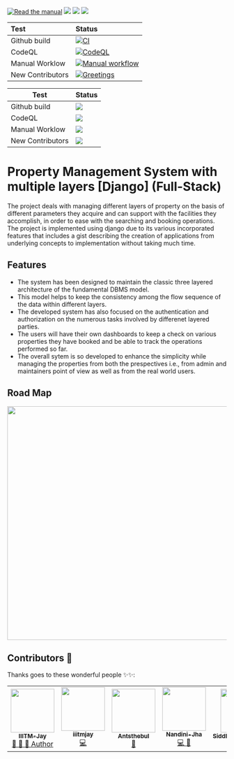 [![Read the manual](https://img.shields.io/badge/read-the%20manual-blue)](https://github.com/IIITM-Jay/Property-management-System-Django-Full-Stack-/blob/main/manual/manual.md)
[![](https://img.shields.io/badge/installations-Prerequisities-important)](https://github.com/IIITM-Jay/Property-management-System-with-multiple-layers-Django-Full-Stack-/blob/main/requirements.txt)
[![](https://img.shields.io/badge/download-project%20report-success)](https://drive.google.com/file/d/1fYfPtsnYsmvmAFY8uaJ9S8ApwlAV5MZY/view?usp=sharing)
[![](https://img.shields.io/badge/basics-of%20django-brightgreen)](https://www.djangoproject.com/)

<center>

 | Test | Status |
| :--- | :--- |
| Github build | [![CI](https://github.com/IIITM-Jay/Property-management-System-Django-Full-Stack-/workflows/CI/badge.svg)](https://github.com/IIITM-Jay/Property-management-System-Django-Full-Stack-/actions?query=workflow%3ACI) |
| CodeQL | [![CodeQL](https://github.com/IIITM-Jay/Property-management-System-Django-Full-Stack-/workflows/CodeQL/badge.svg)](https://github.com/IIITM-Jay/Property-management-System-Django-Full-Stack-/actions?query=workflow%3ACodeQL) |
| Manual Worklow | [![Manual workflow](https://github.com/IIITM-Jay/Property-management-System-Django-Full-Stack-/workflows/Manual%20workflow/badge.svg)](https://github.com/IIITM-Jay/Property-management-System-Django-Full-Stack-/actions?query=workflow%3A%22Manual+workflow%22)|
| New Contributors | [![Greetings](https://github.com/IIITM-Jay/Property-management-System-Django-Full-Stack-/workflows/Greetings/badge.svg)](https://github.com/IIITM-Jay/Property-management-System-Django-Full-Stack-/actions?query=workflow%3AGreetings) |

</center>

</template>
</div>
<div align="center">
<table>
<thead>
  <tr>
    <th>Test</th>
    <th>Status</th>
  </tr>
</thead>
<tbody>
  <tr>
    <td>Github build</td>
    <td><img src="https://github.com/IIITM-Jay/Property-management-System-Django-Full-Stack-/workflows/CI/badge.svg"></td>
  </tr>
  <tr>
    <td>CodeQL</td>
    <td><img src="https://github.com/IIITM-Jay/Property-management-System-Django-Full-Stack-/workflows/CodeQL/badge.svg"></td>
  </tr>
  <tr>
    <td>Manual Worklow</td>
    <td><img src="https://github.com/IIITM-Jay/Property-management-System-Django-Full-Stack-/workflows/Manual%20workflow/badge.svg"></td>
  </tr>
  <tr>
    <td>New Contributors</td>
    <td><img src="https://github.com/IIITM-Jay/Property-management-System-Django-Full-Stack-/workflows/Greetings/badge.svg"></td>
  </tr>
</tbody>
</table>
</div>


  
# Property Management System with multiple layers [Django] (Full-Stack)
The project deals with managing different layers of property on the basis of different parameters they acquire and can support with the facilities they accomplish, in order to ease with the searching and booking operations. The project is implemented using django due to its various incorporated features that includes a gist describing the creation of applications from underlying concepts to implementation without taking much time.

## Features
* The system has been designed to maintain the classic three layered architecture of the fundamental DBMS model.
* This model helps to keep the consistency among the flow sequence of the data within different layers. 
* The developed system has also focused on the authentication and authorization on the numerous tasks involved by differenet layered parties. 
* The users will have their own dashboards to keep a check on various properties they have booked and be able to track the operations performed so far. 
* The overall sytem is so developed to enhance the simplicity while managing the properties from both the prespectives i.e., from admin and maintainers point of view as well as from the real world users.

## Road Map
<p align="center">
<img width="600" height="535" src="images/road_map.png"> 
  </p>

## Contributors 🌟 

Thanks goes to these wonderful people ✨✨:
<table>
	<tr>
		<td align="center">
			<a href="https://github.com/IIITM-Jay">
				<img src="https://avatars2.githubusercontent.com/u/65283880?v=4" width="100px" alt="" />
				<br /> <sub><b>IIITM-Jay</b></sub>
			</a>
			<br/> <a href="https://github.com/Jayshah6699/datascience-mashup/commits?author=IIITM-Jay">
                👑 👀 💬 Author
            </a>
		</td>
		<td align="center">
			<a href="https://github.com/iiitmjay">
				<img src="https://avatars2.githubusercontent.com/u/48219530?v=4" width="100px" alt="" />
				<br /> <sub><b>iiitmjay</b></sub>
			</a>
			<br/> <a href="https://github.com/Jayshah6699/datascience-mashup/commits?author=iiitmjay">
                 💻
            </a>
		</td>
		<td align="center">
			<a href="https://github.com/Antsthebul">
				<img src="https://avatars1.githubusercontent.com/u/56587872?v=4" width="100px" alt="" />
				<br /> <sub><b>Antsthebul</b></sub>
			</a>
			<br/> <a href="https://github.com/Jayshah6699/datascience-mashup/commits?author=Antsthebul">
                🐛
            </a>
		</td>
		<td align="center">
			<a href="https://github.com/Nandini-Jha">
				<img src="https://avatars0.githubusercontent.com/u/76875859?v=4" width="100px" alt="" />
				<br /> <sub><b>Nandini-Jha</b></sub>
			</a>
			<br/> <a href="https://github.com/Jayshah6699/datascience-mashup/commits?author=Nandini-Jha">
                💻 👀
            </a>
		</td>
		<td align="center">
			<a href="https://github.com/Siddharthmishraweb">
				<img src="https://avatars0.githubusercontent.com/u/72328255?v=4" width="100px" alt="" />
				<br /> <sub><b>Siddharthmishraweb</b></sub>
			</a>
			<br/> <a href="https://github.com/Jayshah6699/datascience-mashup/commits?author=Siddharthmishraweb">
                📖
            </a>
		</td>
	</tr>
</table>
